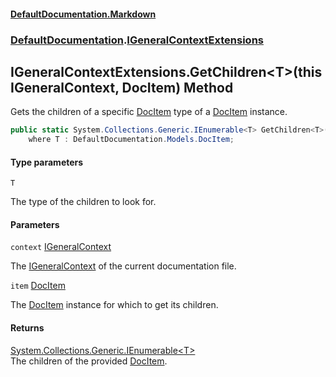 #### [DefaultDocumentation\.Markdown](../../index.md 'index')
### [DefaultDocumentation](../../index.md#DefaultDocumentation 'DefaultDocumentation').[IGeneralContextExtensions](index.md 'DefaultDocumentation\.IGeneralContextExtensions')

## IGeneralContextExtensions\.GetChildren\<T\>\(this IGeneralContext, DocItem\) Method

Gets the children of a specific [DocItem](https://github.com/Doraku/DefaultDocumentation/blob/master/documentation/api/DefaultDocumentation/Models/DocItem/index.md 'DefaultDocumentation\.Models\.DocItem') type of a [DocItem](https://github.com/Doraku/DefaultDocumentation/blob/master/documentation/api/DefaultDocumentation/Models/DocItem/index.md 'DefaultDocumentation\.Models\.DocItem') instance\.

```csharp
public static System.Collections.Generic.IEnumerable<T> GetChildren<T>(this DefaultDocumentation.IGeneralContext context, DefaultDocumentation.Models.DocItem item)
    where T : DefaultDocumentation.Models.DocItem;
```
#### Type parameters

<a name='DefaultDocumentation.IGeneralContextExtensions.GetChildren_T_(thisDefaultDocumentation.IGeneralContext,DefaultDocumentation.Models.DocItem).T'></a>

`T`

The type of the children to look for\.
#### Parameters

<a name='DefaultDocumentation.IGeneralContextExtensions.GetChildren_T_(thisDefaultDocumentation.IGeneralContext,DefaultDocumentation.Models.DocItem).context'></a>

`context` [IGeneralContext](https://github.com/Doraku/DefaultDocumentation/blob/master/documentation/api/DefaultDocumentation/IGeneralContext/index.md 'DefaultDocumentation\.IGeneralContext')

The [IGeneralContext](https://github.com/Doraku/DefaultDocumentation/blob/master/documentation/api/DefaultDocumentation/IGeneralContext/index.md 'DefaultDocumentation\.IGeneralContext') of the current documentation file\.

<a name='DefaultDocumentation.IGeneralContextExtensions.GetChildren_T_(thisDefaultDocumentation.IGeneralContext,DefaultDocumentation.Models.DocItem).item'></a>

`item` [DocItem](https://github.com/Doraku/DefaultDocumentation/blob/master/documentation/api/DefaultDocumentation/Models/DocItem/index.md 'DefaultDocumentation\.Models\.DocItem')

The [DocItem](https://github.com/Doraku/DefaultDocumentation/blob/master/documentation/api/DefaultDocumentation/Models/DocItem/index.md 'DefaultDocumentation\.Models\.DocItem') instance for which to get its children\.

#### Returns
[System\.Collections\.Generic\.IEnumerable&lt;](https://learn.microsoft.com/en-us/dotnet/api/system.collections.generic.ienumerable-1 'System\.Collections\.Generic\.IEnumerable\`1')[T](GetChildren_T_(thisIGeneralContext,DocItem).md#DefaultDocumentation.IGeneralContextExtensions.GetChildren_T_(thisDefaultDocumentation.IGeneralContext,DefaultDocumentation.Models.DocItem).T 'DefaultDocumentation\.IGeneralContextExtensions\.GetChildren\<T\>\(this DefaultDocumentation\.IGeneralContext, DefaultDocumentation\.Models\.DocItem\)\.T')[&gt;](https://learn.microsoft.com/en-us/dotnet/api/system.collections.generic.ienumerable-1 'System\.Collections\.Generic\.IEnumerable\`1')  
The children of the provided [DocItem](https://github.com/Doraku/DefaultDocumentation/blob/master/documentation/api/DefaultDocumentation/Models/DocItem/index.md 'DefaultDocumentation\.Models\.DocItem')\.